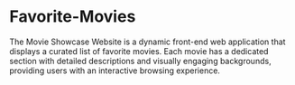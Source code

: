 # Favorite-Movies
The Movie Showcase Website is a dynamic front-end web application that displays a curated list of favorite movies. Each movie has a dedicated section with detailed descriptions and visually engaging backgrounds, providing users with an interactive browsing experience.
